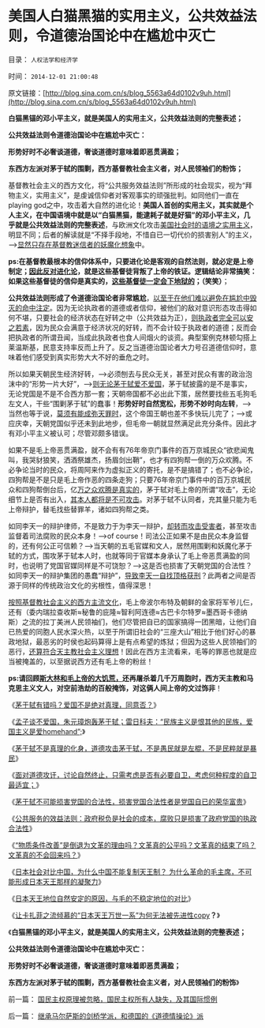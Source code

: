 # 美国人白猫黑猫的实用主义，公共效益法则，令道德治国论中在尴尬中灭亡

目录： `人权法学和经济学` 

时间： `2014-12-01 21:00:48` 

原文链接：[http://blog.sina.com.cn/s/blog_5563a64d0102v9uh.html](http://blog.sina.com.cn/s/blog_5563a64d0102v9uh.html)

**白猫黑锚的邓小平主义，就是美国人的实用主义，公共效益法则的完整表述；**

**公共效益法则令道德治国论中在尴尬中灭亡：**

**形势好时不必奢谈道德，奢谈道德时意味着即恶贯满盈；**

**东西方左派对茅于轼的围剿，西方基督教社会主义者，对人民领袖们的粉饰；**

基督教社会主义的西方文化，将“公共服务效益法则”所形成的社会现实，视为“拜物主义，实用主义”，是虔诚信仰者对客观事实的顽强批判。如同他们一直在playing
god之中，攻击着大自然的进化论！**美国人首创的实用主义，其实就是个人主义，在中国语境中就是以“白猫黑猫，能逮耗子就是好猫”的邓小平主义，几乎就是公共效益法则的完整表述**，与欧洲文化攻击[美国社会时的语境之实用主义](../../../2009/7/28/美国资产阶级实用主义反动哲学.md)，明显不同；后者的解读就是“不择手段地，不惜自已一切代价的损害别人”的主义，——>[显然只存在基督教迷信者的妖魔化想象](../../../2014/11/23/《21世纪的资本论》，测试“形右实左”的试金石.md)中。

**ps:在基督教最根本的信仰体系中，只要进化论是客观的自然法则，就必定是上帝制定；[因此反对进化论](../../../2010/2/2/炮轰进化论.md)，就是这些基督徒背叛了上帝的铁证。逻辑结论非常搞笑：如果这些基督徒的信仰是真实的，[这些基督徒一定会下地狱的](../../../2012/9/12/与人权分离的自由叫法西斯主义.md)；（笑笑）**；

**公共效益法则形成了令道德治国论者非常尴尬**，[以至于在他们难以避免在尴尬中毁灭的命中注定](../../../2012/4/9/公有制社会的道德层次由身份决定.md)。因为无论执政者的道德或者信仰，被他们的敌对意识形态攻击得如何不堪，只要社会的经济状态在好转之中（公共效益为正），[则执政者完全可以安之若素](../../../2014/4/20/“仁者无敌”“开明专制”都正相关于经济环境繁荣；.md)，因为民众会满意于经济状况的好转，而不会计较于执政者的道德；反而会把执政者的所谓丑闻，当成此执政者也食人间烟火的谈资。典型案例克林顿勾搭上莱温斯基，民意支持率反而上升了。反之当道德治国论者大力号召道德信仰时，意味着他们感受到真实形势大大不好的垂危之时。

所以如果天朝民生经济好转，——>必须刨去与民众无关，甚至对民众有害的政治泡沫中的“形势一片大好”，——>[则无论茅于轼爱不爱国](../../../2014/10/26/茅于轼有错吗？爱国不是绝对真理，同意否？.md)，茅于轼披露的是不是事实，无论党国是不是不合西方那一套；天朝帝国都不必出此下策，居然要找些五毛狗毛左文人，干些“围剿茅于轼”的蠢事！**形势好时自然宽松，形势不妙时向左转**，——>当然也等于说，[莫须有能成弥天罪时](../../../2013/1/2/绝对的安全，就是绝对的奴役，绝对的地狱.md)，这个帝国王朝也差不多快玩儿完了；——>或应庆幸，天朝党国似乎还未到此地步，但毛帝一朝就显然满足此充分条件。因此才有邓小平主义被认可；尽管邓颇多错误。

如果不是毛上帝恶贯满盈，就不会有有76年帝京门事件的百万京城民众“欲悲闻鬼叫，我哭豺狼笑，洒酒祭雄杰，扬眉剑出鞘”，也才有四狗帮一倒的万众欢腾。不必争论当时的民众，将周阿来作为虚拟正义的寄托，是不是搞错了；也不必争论，四狗帮是不是只是毛上帝作恶的四条走狗；只要76年帝京门事件中的百万京城民众和四狗帮倒台后，亿[万之众欢腾是真实的](../../../2012/5/8/细节理性主义乌托邦的忆苦思甜.md)，茅于轼对毛上帝的所谓“攻击”，无论细节上是否有出入，[其本人都将是不可攻击](../../../2011/7/14/欣赏塔利班的中国传统文人.md)。对茅于轼不认同者，充其量只能为毛上帝辩护，替毛找些替罪羊，诸如四狗帮之类。

如同李天一的辩护律师，不是致力于为李天一辩护，[却转而攻击受害者](../../../2013/7/25/李天一律师正在创造“轮奸贱人有功无罪”的特色里程碑.md)，甚至攻击监督着司法腐败的民众本身！——>of
course！司法公正如果不是由民众本身监督的，还有何公正可信赖？——>当天朝的五毛官媒和文人，居然用围剿和妖魔化茅于轼的方式，围攻茅于轼本人时，也就等同于官媒本身承认了毛上帝恶贯满盈的同时，也说明了党国官媒同样是不可饶恕？——>这是否也损害了天朝党国的合法性？如同李天一的辩护集团的愚蠢“辩护”，[导致李天一自找顶格获刑](../../../2013/9/26/李天一应判13.5年；中国公民审判此案的合法性.md)？此两者之间是否源于同样的传统政治文化的劣根性，值得深思！

[按照基督教社会主义的西方主流文化](../../../2014/11/23/《21世纪的资本论》，测试“形右实左”的试金石.md)，毛上帝波尔布特及朝鲜的金家将军爷儿仨，还有（委内瑞拉查收斯≈秘鲁的庇隆≈智利阿连德≈古巴卡尔特罗≈墨西哥卡德纳斯）之流的拉丁美洲人民领袖们，他们尽管把自已的国家搞得一团黑暗，让他们自已热爱的同胞人民水深火热，以至于所谓旧社会的“三座大山”相比于他们好心的暴政地狱，最恶劣的时侯也起码算得上是有点希望的炼狱；但因为这些人民领袖们的恶行，[还算符合天主教社会主义理想](../../../2014/11/20/天主教社会主义笼罩下的南美洲.md)！因此在西方主流看来，毛等的罪恶也就是应当被掩盖的，以至据说西方还有毛上帝的粉丝！

**ps:请回顾[斯大林和毛上帝的大饥荒，](../../../2013/1/11/乌克兰大饥荒！第一个被迫吃人肉的民族.md)还再屠杀着几千万周胞时，西方天主教和马克思主义文人，对空前浩劫的百般掩饰，对这俩人间上帝的文过饰非**！

《[茅于轼有错吗？爱国不是绝对真理，同意否？](../../../2014/10/26/茅于轼有错吗？爱国不是绝对真理，同意否？.md)》

《[孟子谈不爱国，朱元璋炮轰茅于轼；雷日科夫：“民族主义是恨其他的民族，爱国主义是爱homehand”;](../../../2014/10/29/孟子谈不爱国，朱元璋炮轰茅于轼.md)》

《[茅于轼不是真理的化身，道德攻击茅于轼，不是愚民就是左棍，不是民粹就是暴民](../../../2014/11/4/茅于轼不是真理的化身，没有道德可以攻讦的弱点.md)》

《[面对道德攻讦，讨论自然终止，只需考虑是否有必要自卫，考虑何种程度的自卫最适宜；](../../../2014/11/7/只有不涉及道德攻讦和暴力强制，才可视为“不同观点”.md)》

《[茅于轼不可能损害党国的合法性，损害党国合法性者是党国自已的荣华富贵](../../../2014/11/17/历史中客观经济规律的客观限制.md)》

《[公共服务的效益法则：政府税负是社会的成本，腐败只是损害了政府党国的执政合法性](../../../2014/11/24/公共服务的效益法则，why基督教的政治权力也会没落；.md)》

《[“物质条件改善”是倒退为文革的理由吗？文革真的公平吗？文革真的结束了吗？文革真的不会回来吗？](../../../2014/11/14/从免费医疗到强制加薪，道德声讨科学的愚暴民粹！.md)》

《[日本社会对比中国，为什么中国不能复制天王制？
为什么革命的毛主席，不可能形成日本天王那样的凝聚力](../../../2014/11/16/天王是日本君主吗？为什么中国不能复制日本天王体制？.md)》

《[日本天王地位自然安定的原因，与毛的不稳定地位的对比](../../../2014/11/17/日本天王地位自然安定的原因，对比毛的政治地位，及政治学机理.md)》

《[让卡扎菲之流倾慕的“日本天王万世一系”为何无法被先进性copy](../../../2014/11/24/卡扎菲之流倾慕的“日本万世一系”为何无法被copy？.md)**？**》

《**白猫黑锚的邓小平主义，就是美国人的实用主义，公共效益法则的完整表述；**

**公共效益法则令道德治国论中在尴尬中灭亡：**

**形势好时不必奢谈道德，奢谈道德时意味着即恶贯满盈；**

**东西方左派对茅于轼的围剿，西方基督教社会主义者，对人民领袖们的粉饰**》

前一篇： [国民主权原理被忽略，国民主权所有人缺失，及其国际惯例](../../../2014/12/7/国民主权原理被忽略，国民主权所有人缺失，及其国际惯例.md)

后一篇： [继承马尔萨斯的剑桥学派，和德国的《道德情操论》派](../../../2014/11/25/继承马尔萨斯的剑桥学派，和德国的《道德情操论》派.md)


